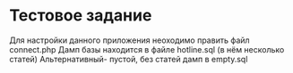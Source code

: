 # Тестовое задание

Для настройки данного приложения неоходимо править файл connect.php
Дамп базы находится в файле hotline.sql (в нём несколько статей)
Альтернативный- пустой, без статей дамп в empty.sql